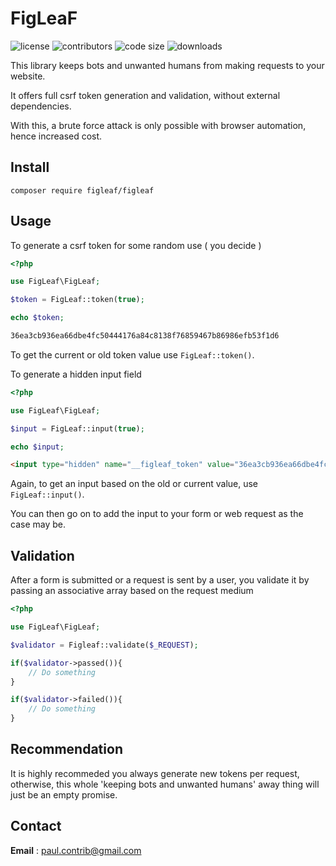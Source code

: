 # FigLeaF
![license](https://img.shields.io/github/license/phrenotype/figleaf)
![contributors](https://img.shields.io/github/contributors/phrenotype/figleaf)
![code size](https://img.shields.io/github/languages/code-size/phrenotype/figleaf)
![downloads](https://img.shields.io/packagist/dm/chase/figleaf)  

This library keeps bots and unwanted humans from making requests to your website.
 
It offers full csrf token generation and validation, without external dependencies.

With this, a brute force attack is only possible with browser automation, hence increased cost.

## Install  
`composer require figleaf/figleaf`  

## Usage

To generate a csrf token for some random use ( you decide )  

```php
<?php

use FigLeaf\FigLeaf;

$token = FigLeaf::token(true);

echo $token;
```

```html
36ea3cb936ea66dbe4fc50444176a84c8138f76859467b86986efb53f1d6
```

To get the current or old token value use `FigLeaf::token()`.  

To generate a hidden input field  

```php
<?php

use FigLeaf\FigLeaf;

$input = FigLeaf::input(true);

echo $input;
```  

```html
<input type="hidden" name="__figleaf_token" value="36ea3cb936ea66dbe4fc50444176a84c8138f76859467b86986efb53f1d6"/>
```  
Again, to get an input based on the old or current value, use `FigLeaf::input()`.

You can then go on to add the input to your form or web request as the case may be.

## Validation

After a form is submitted or a request is sent by a user, you validate it by passing an associative array based on the request medium  
  
```php
<?php

use FigLeaf\FigLeaf;

$validator = Figleaf::validate($_REQUEST);

if($validator->passed()){
    // Do something
}

if($validator->failed()){
    // Do something
}

```  

## Recommendation  
It is highly recommeded you always generate new tokens per request, otherwise, this whole 'keeping bots and unwanted humans' away thing will just be an empty promise.

## Contact  
**Email** : paul.contrib@gmail.com


